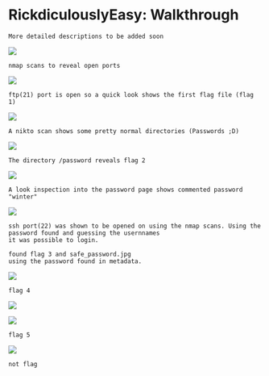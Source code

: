 # RickdiculouslyEasy: Walkthrough 

```
More detailed descriptions to be added soon 
```

![](1.png)

```
nmap scans to reveal open ports 
```
![](2.png)

```
ftp(21) port is open so a quick look shows the first flag file (flag 1)
```

![](3.png)

```
A nikto scan shows some pretty normal directories (Passwords ;D)
```

![](4.png)

```
The directory /password reveals flag 2
```

![](5.png)

```
A look inspection into the password page shows commented password "winter"
```

![](6.png)

```
ssh port(22) was shown to be opened on using the nmap scans. Using the password found and guessing the usernnames 
it was possible to login.  
```
```
found flag 3 and safe_password.jpg 
using the password found in metadata.
```

![](7.png)

```
flag 4
```

![](8.png)

![](9.png)

```
flag 5
```

![](10.png)

```
not flag
```

